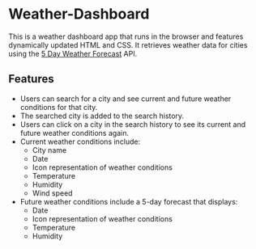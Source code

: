 ﻿# Weather-Dashboard

This is a weather dashboard app that runs in the browser and features dynamically updated HTML and CSS. It retrieves weather data for cities using the [5 Day Weather Forecast](https://openweathermap.org/forecast5) API.

## Features

- Users can search for a city and see current and future weather conditions for that city.
- The searched city is added to the search history.
- Users can click on a city in the search history to see its current and future weather conditions again.
- Current weather conditions include:
  - City name
  - Date
  - Icon representation of weather conditions
  - Temperature
  - Humidity
  - Wind speed
- Future weather conditions include a 5-day forecast that displays:
  - Date
  - Icon representation of weather conditions
  - Temperature
  - Humidity
